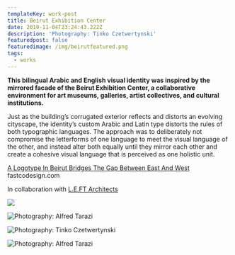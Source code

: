 ```yaml
---
templateKey: work-post
title: Beirut Exhibition Center
date: 2019-11-04T23:24:43.222Z
description: 'Photography: Tinko Czetwertynski'
featuredpost: false
featuredimage: /img/beirutfeatured.png
tags:
  - works
---
```

**This bilingual Arabic and English visual identity was inspired by the mirrored facade of the Beirut Exhibition Center, a collaborative environment for art museums, galleries, artist collectives, and cultural institutions.**

Just as the building’s corrugated exterior reflects and distorts an evolving cityscape, the identity’s custom Arabic and Latin type distorts the rules of both typographic languages. The approach was to deliberately not compromise the letterforms of one language to meet the visual language of the other, and instead alter both equally until they mirror each other and create a cohesive visual language that is perceived as one holistic unit.

[A Logotype In Beirut Bridges The Gap Between East And West](https://www.fastcodesign.com/1664877/a-logotype-in-beirut-bridges-the-gap-between-east-and-west)\
fastcodesign.com

In collaboration with [L.E.FT  Architects](http://www.leftish.net/)

![](/img/beirut2.png)

![](/img/beirut3.png "Photography: Alfred Tarazi")

![](/img/beirut4.png "Photography: Tinko Czetwertynski")

![](/img/beirut5.png "Photography: Alfred Tarazi")
